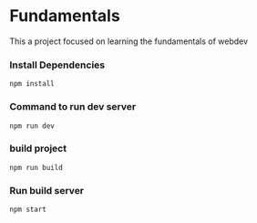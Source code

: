 # Fundamentals
This a project focused on learning the fundamentals of webdev

### Install Dependencies
```
npm install
``` 
### Command to run dev server
```
npm run dev
``` 
### build project
```
npm run build
```

### Run build server
```
npm start
```
